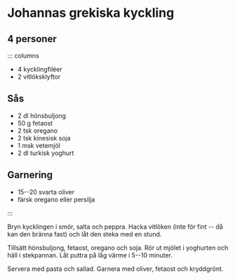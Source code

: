 # Johannas grekiska kyckling

## 4 personer

::: columns

-   4 kycklingfiléer
-   2 vitlöksklyftor

## Sås

-   2 dl hönsbuljong
-   50 g fetaost
-   2 tsk oregano
-   2 tsk kinesisk soja
-   1 msk vetemjöl
-   2 dl turkisk yoghurt

## Garnering

-   15--20 svarta oliver
-   färsk oregano eller persilja

:::

Bryn kycklingen i smör, salta och peppra. Hacka vitlöken (inte för fint -- då kan den
bränna fast) och låt den steka med en stund.

Tillsätt hönsbuljong, fetaost, oregano och soja. Rör ut mjölet i
yoghurten och häll i stekpannan. Låt puttra på låg värme i 5--10 minuter.

Servera med pasta och sallad. Garnera med oliver, fetaost och
kryddgrönt.

